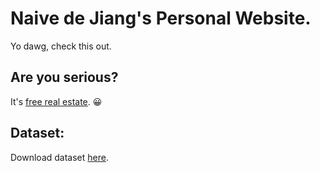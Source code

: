 # Naive de Jiang's Personal Website.
Yo dawg, check this out. 

## Are you serious?
It's [free real estate](https://www.gov.cn/zhengce/2022-04/18/content_5685895.htm). 😀

## Dataset:
Download dataset [here](https://zenodo.org/).
